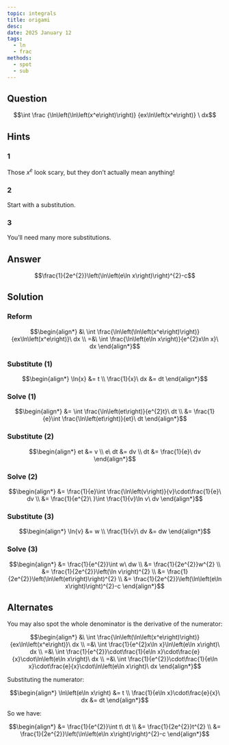 ```yaml
---
topic: integrals
title: origami
desc: 
date: 2025 January 12
tags:
  - ln
  - frac
methods:
  - spot
  - sub
---
```



## Question
```math
\int
  \frac
    {\ln\left(\ln\left(x^e\right)\right)}
    {ex\ln\left(x^e\right)}
\ dx
```


## Hints

### 1
Those $x^e$ look scary, but they don’t actually mean anything!

### 2
Start with a substitution.

### 3
You’ll need many more substitutions.


## Answer
```math
\frac{1}{2e^{2}}\left(\ln\left(e\ln x\right)\right)^{2}-c
```


## Solution

### Reform
```math
\begin{align*}
  &\ \int \frac{\ln\left(\ln\left(x^e\right)\right)}{ex\ln\left(x^e\right)}\ dx
  \\ =&\ \int \frac{\ln\left(e\ln x\right)}{e^{2}x\ln x}\ dx
\end{align*}
```

### Substitute (1)
```math
\begin{align*}
  \ln{x} &= t
  \\ \frac{1}{x}\ dx &= dt
\end{align*}
```

### Solve (1)
```math
\begin{align*}
  &= \int \frac{\ln\left(et\right)}{e^{2}t}\ dt
  \\ &= \frac{1}{e}\int \frac{\ln\left(et\right)}{et}\ dt
\end{align*}
```

### Substitute (2)
```math
\begin{align*}
  et &= v
  \\ e\ dt &= dv
  \\ dt &= \frac{1}{e}\ dv
\end{align*}
```

### Solve (2)
```math
\begin{align*}
  &= \frac{1}{e}\int \frac{\ln\left(v\right)}{v}\cdot\frac{1}{e}\ dv
  \\ &= \frac{1}{e^{2}\ }\int \frac{1}{v}\ln v\ dv
\end{align*}
```

### Substitute (3)
```math
\begin{align*}
  \ln{v} &= w
  \\ \frac{1}{v}\ dv &= dw
\end{align*}
```

### Solve (3)
```math
\begin{align*}
  &= \frac{1}{e^{2}}\int w\ dw
  \\ &= \frac{1}{2e^{2}}w^{2}
  \\ &= \frac{1}{2e^{2}}\left(\ln v\right)^{2}
  \\ &= \frac{1}{2e^{2}}\left(\ln\left(et\right)\right)^{2}
  \\ &= \frac{1}{2e^{2}}\left(\ln\left(e\ln x\right)\right)^{2}-c
\end{align*}
```


## Alternates

You may also spot the whole denominator is the derivative of the numerator:

```math
\begin{align*}
  &\ \int \frac{\ln\left(\ln\left(x^e\right)\right)}{ex\ln\left(x^e\right)}\ dx
  \\ =&\ \int \frac{1}{e^{2}x\ln x}\ln\left(e\ln x\right)\ dx
  \\ =&\ \int \frac{1}{e^{2}}\cdot\frac{1}{e\ln x}\cdot\frac{e}{x}\cdot\ln\left(e\ln x\right)\ dx
  \\ =&\ \int \frac{1}{e^{2}}\cdot\frac{1}{e\ln x}\cdot\frac{e}{x}\cdot\ln\left(e\ln x\right)\ dx
\end{align*}
```

Substituting the numerator:

```math
\begin{align*}
  \ln\left(e\ln x\right) &= t
  \\ \frac{1}{e\ln x}\cdot\frac{e}{x}\ dx &= dt
\end{align*}
```

So we have:

```math
\begin{align*}
  &= \frac{1}{e^{2}}\int t\ dt
  \\ &= \frac{1}{2e^{2}}t^{2}
  \\ &= \frac{1}{2e^{2}}\left(\ln\left(e\ln x\right)\right)^{2}-c
\end{align*}
```
